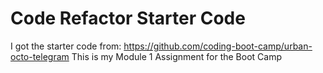 # Code Refactor Starter Code
I got the starter code from: https://github.com/coding-boot-camp/urban-octo-telegram
This is my Module 1 Assignment for the Boot Camp
